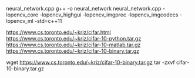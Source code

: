 
neural_network.cpp
g++ -o neural_network neural_network.cpp -lopencv_core -lopencv_highgui -lopencv_imgproc -lopencv_imgcodecs -lopencv_ml -std=c++11



https://www.cs.toronto.edu/~kriz/cifar.html
https://www.cs.toronto.edu/~kriz/cifar-10-python.tar.gz
https://www.cs.toronto.edu/~kriz/cifar-10-matlab.tar.gz
https://www.cs.toronto.edu/~kriz/cifar-10-binary.tar.gz

wget https://www.cs.toronto.edu/~kriz/cifar-10-binary.tar.gz
tar -zxvf cifar-10-binary.tar.gz


